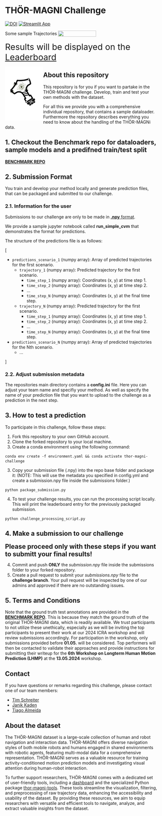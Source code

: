 # THÖR-MAGNI Challenge 
[![DOI](https://zenodo.org/badge/DOI/10.5281/zenodo.10407222.svg)](https://zenodo.org/doi/10.5281/zenodo.10407222)
[![Streamlit App](https://static.streamlit.io/badges/streamlit_badge_black_white.svg)](https://magni-dash.streamlit.app)

Some sample Trajectories
<img src="assets/SampleTrajs.png" align="center" width=50% height=25%><br />

<span style="font-size:2em;">Results will be displayed on the [Leaderboard](https://schrtim.github.io/lhmp-thor-magni-challenge/leaderboard/leaderboard.html)</span><br />


<img src="assets/Logo.svg" align="left" width=25% height=25%> 

## About this repository

This repository is for you if you want to partake in the THÖR-MAGNI challenge.
Develop, train and test your own methods with the dataset.

For all this we provide you with a comprehensive individual repository, that
contains a sample dataloader. Furthermore the repsoitory describes everything you need to know about the handling of the THÖR-MAGNi data.

## 1. Checkout the Benchmark repo for dataloaders, sample models and a predifned train/test split

[**BENCHMARK REPO**](https://github.com/tmralmeida/lhmp-thor-magni-challenge-extras)

## 2. Submission Format

You train and develop your method locally and generate prediction files, that can be packaged and submitted to our challenge.

### 2.1. Information for the user

Submissions to our challenge are only to be made in [**.npy** format](https://numpy.org/devdocs/reference/generated/numpy.lib.format.html).

We provide a sample jupyter notebook called **run_simple_cvm** that demonstrates the format for predictions.

The structure of the predictions file is as follows:

[
- `predictions_scenario_1` (numpy array): Array of predicted trajectories for the first scenario.
  - `trajectory_1` (numpy array): Predicted trajectory for the first scenario.
    - `time_step_1` (numpy array): Coordinates (x, y) at time step 1.
    - `time_step_2` (numpy array): Coordinates (x, y) at time step 2.
    - ...
    - `time_step_N` (numpy array): Coordinates (x, y) at the final time step.
  - `trajectory_N` (numpy array): Predicted trajectory for the first scenario.
    - `time_step_1` (numpy array): Coordinates (x, y) at time step 1.
    - `time_step_2` (numpy array): Coordinates (x, y) at time step 2.
    - ...
    - `time_step_N` (numpy array): Coordinates (x, y) at the final time step.
- `predictions_scenario_N` (numpy array): Array of predicted trajectories for the Nth scenario.
  - ...

]

### 2.2. Adjust submission metadata

The repositories main directory contains a **config.ini** file.
Here you can adjust your team name and specifiy your method.
As well as specify the name of your prediction file that you want to upload to the challenge as a prediction in the next step.

## 3. How to test a prediction

To participate in this challenge, follow these steps:

1. Fork this repository to your own GitHub account.
2. Clone the forked repository to your local machine.
3. Create a conda environment using the following command:
```
conda env create -f environment.yaml && conda activate thor-magni-challenge
```

3. Copy your submission file (.npy) into the repo base folder and package it:
(NOTE: This will use the metadata you specified in config.yml and create a submission.npy file inside the submissions folder.)

```
python package_submission.py
```

4. To test your challenge results, you can run the processing script locally. This will print the leaderboard entry for the previously packaged submission.
```
python challenge_processing_script.py
```
## 4. Make a submission to our challenge 

<span style="font-size:1.5em;">**Please proceed only with these steps if you want to submitt your final results!**</span>


4. Commit and push **ONLY** the *submission.npy* file inside the submissions folder to your forked repository.
5. Create a pull request to submit your *submissions.npy* file to the **challenge branch**. Your pull request will be inspected by one of our admins and approved if there are no outstanding issues.

## 5. Terms and Conditions

Note that the ground truth test annotations are provided in the [**BENCHMARK REPO**](https://github.com/tmralmeida/lhmp-thor-magni-challenge-extras). This is because they match the ground truth of the original THÖR-MAGNI data, which is readily available. We trust participants to not utilize these unethically, especially as we will be inviting the top participants to present their work at our 2024 ICRA workshop and will review submissions accordingly. For participation in the workshop, only submissions provided before **01.05.** will be considered. Top performers will then be contacted to validate their approaches and provide instructions for submitting their writeup for the **6th Workshop on Longterm Human Motion Prediction (LHMP)** at the **13.05.2024** workshop.

## Contact

If you have questions or remarks regarding this challenge, please contact one of our team members:
- [Tim Schreiter](http://github.com/schrtim)
- [Janik Kaden](http://github.com/janikkaden)
- [Tiago Almeida](http://github.com/tmralmeida)

## About the dataset

The THÖR-MAGNI dataset is a large-scale collection of human and robot navigation and interaction data. THÖR-MAGNI offers diverse navigation styles of both mobile robots and humans engaged in shared environments with robotic agents, featuring multi-modal data for a comprehensive representation. THÖR-MAGNI serves as a valuable resource for training activity-conditioned motion prediction models and investigating visual attention during human-robot interaction.

To further support researchers, THÖR-MAGNI comes with a dedicated set of user-friendly tools, including a [dashboard](https://magni-dash.streamlit.app) and the specialized Python package [thor-magni-tools](https://github.com/tmralmeida/thor-magni-tools). These tools streamline the visualization, filtering, and preprocessing of raw trajectory data, enhancing the accessibility and usability of the dataset. By providing these resources, we aim to equip researchers with versatile and efficient tools to navigate, analyze, and extract valuable insights from the dataset.